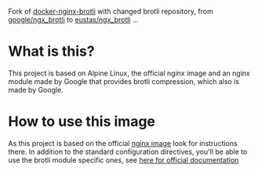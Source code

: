 Fork of [docker-nginx-brotli](https://github.com/fholzer/docker-nginx-brotli) with changed brotli repository, from [google/ngx_brotli](https://github.com/google/ngx_brotli) to [eustas/ngx_brotli](https://github.com/eustas/ngx_brotli)
...

# What is this?
This project is based on Alpine Linux, the official nginx image and an nginx module made by Google that provides brotli compression, which also is made by Google.

# How to use this image
As this project is based on the official [nginx image](https://hub.docker.com/_/nginx/) look for instructions there. In addition to the standard configuration directives, you'll be able to use the brotli module specific ones, see [here for official documentation](https://github.com/google/ngx_brotli#configuration-directives)
